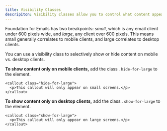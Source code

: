 ```yaml
---
title: Visibility Classes
descripiton: Visibility classes allow you to control what content appears on what kind of device.
---
```


Foundation for Emails has two breakpoints: *small*, which is any email client under 600 pixels wide, and *large*, any client over 600 pixels. This means small generally correlates to mobile clients, and large correlates to desktop clients.

You can use a visibility class to selectively show or hide content on mobile vs. desktop clients.

**To show content only on mobile clients,** add the class `.hide-for-large` to the element.

```inky_example
<callout class="hide-for-large">
  <p>This callout will only appear on small screens.</p>
</callout>
```

**To show content only on desktop clients,** add the class `.show-for-large` to the element.

```inky_example
<callout class="show-for-large">
  <p>This callout will only appear on large screens.</p>
</callout>
```
